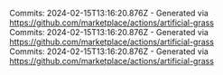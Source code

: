 Commits: 2024-02-15T13:16:20.876Z - Generated via https://github.com/marketplace/actions/artificial-grass
<br>
Commits: 2024-02-15T13:16:20.876Z - Generated via https://github.com/marketplace/actions/artificial-grass
<br>
Commits: 2024-02-15T13:16:20.876Z - Generated via https://github.com/marketplace/actions/artificial-grass
<br>
